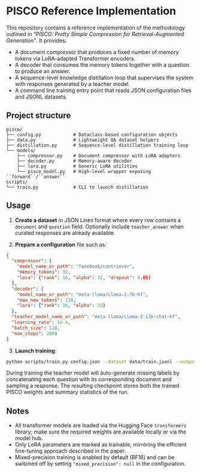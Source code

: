 # PISCO Reference Implementation

This repository contains a reference implementation of the methodology
outlined in *"PISCO: Pretty Simple Compression for Retrieval-Augmented
Generation"*.  It provides:

- A document compressor that produces a fixed number of memory tokens via
  LoRA-adapted Transformer encoders.
- A decoder that consumes the memory tokens together with a question to
  produce an answer.
- A sequence-level knowledge distillation loop that supervises the system
  with responses generated by a teacher model.
- A command line training entry point that reads JSON configuration files
  and JSONL datasets.

## Project structure

```
pisco/
├── config.py            # Dataclass-based configuration objects
├── data.py              # Lightweight QA dataset helpers
├── distillation.py      # Sequence-level distillation training loop
└── models/
    ├── compressor.py    # Document compressor with LoRA adapters
    ├── decoder.py       # Memory-aware decoder
    ├── lora.py          # Generic LoRA utilities
    └── pisco_model.py   # High-level wrapper exposing ``forward``/``answer``
scripts/
└── train.py             # CLI to launch distillation
```

## Usage

1. **Create a dataset** in JSON Lines format where every row contains a
   ``document`` and ``question`` field.  Optionally include
   ``teacher_answer`` when curated responses are already available.

2. **Prepare a configuration** file such as:

```json
{
  "compressor": {
    "model_name_or_path": "facebook/contriever",
    "memory_tokens": 32,
    "lora": {"rank": 16, "alpha": 32, "dropout": 0.05}
  },
  "decoder": {
    "model_name_or_path": "meta-llama/Llama-2-7b-hf",
    "max_new_tokens": 128,
    "lora": {"rank": 16, "alpha": 32}
  },
  "teacher_model_name_or_path": "meta-llama/Llama-2-13b-chat-hf",
  "learning_rate": 1e-4,
  "batch_size": 128,
  "max_steps": 2000
}
```

3. **Launch training**:

```bash
python scripts/train.py config.json --dataset data/train.jsonl --output checkpoints/pisco.pt
```

During training the teacher model will auto-generate missing labels by
concatenating each question with its corresponding document and sampling a
response.  The resulting checkpoint stores both the trained PISCO weights
and summary statistics of the run.

## Notes

- All transformer models are loaded via the Hugging Face `transformers`
  library; make sure the required weights are available locally or via the
  model hub.
- Only LoRA parameters are marked as trainable, mirroring the efficient
  fine-tuning approach described in the paper.
- Mixed-precision training is enabled by default (BF16) and can be
  switched off by setting ``"mixed_precision": null`` in the configuration.

